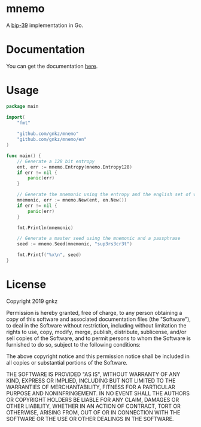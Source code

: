 # mnemo

A [bip-39](https://github.com/bitcoin/bips/blob/master/bip-0039.mediawiki) implementation in Go.

# Documentation

You can get the documentation [here](https://godoc.org/github.com/gnkz/mnemo).

# Usage

```go
package main

import(
	"fmt"
	
	"github.com/gnkz/mnemo"
	"github.com/gnkz/mnemo/en"
)

func main() {
    // Generate a 128 bit entropy
	ent, err := mnemo.Entropy(mnemo.Entropy128)
	if err != nil {
		panic(err)	
	}

    // Generate the mnemonic using the entropy and the english set of words
	mnemonic, err := mnemo.New(ent, en.New())
	if err != nil {
		panic(err)
	}

	fmt.Println(mnemonic)

    // Generate a master seed using the mnemonic and a passphrase
	seed := mnemo.Seed(mnemonic, "sup3rs3cr3t")

	fmt.Printf("%x\n", seed) 
}
```
# License

Copyright 2019 gnkz

Permission is hereby granted, free of charge, to any person obtaining a copy of this software and associated documentation files (the "Software"), to deal in the Software without restriction, including without limitation the rights to use, copy, modify, merge, publish, distribute, sublicense, and/or sell copies of the Software, and to permit persons to whom the Software is furnished to do so, subject to the following conditions:

The above copyright notice and this permission notice shall be included in all copies or substantial portions of the Software.

THE SOFTWARE IS PROVIDED "AS IS", WITHOUT WARRANTY OF ANY KIND, EXPRESS OR IMPLIED, INCLUDING BUT NOT LIMITED TO THE WARRANTIES OF MERCHANTABILITY, FITNESS FOR A PARTICULAR PURPOSE AND NONINFRINGEMENT. IN NO EVENT SHALL THE AUTHORS OR COPYRIGHT HOLDERS BE LIABLE FOR ANY CLAIM, DAMAGES OR OTHER LIABILITY, WHETHER IN AN ACTION OF CONTRACT, TORT OR OTHERWISE, ARISING FROM, OUT OF OR IN CONNECTION WITH THE SOFTWARE OR THE USE OR OTHER DEALINGS IN THE SOFTWARE.
